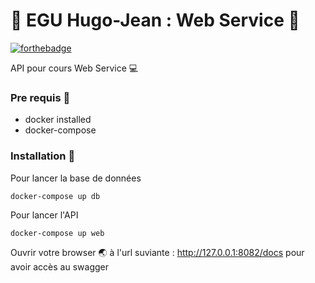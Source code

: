 # 🚀 EGU Hugo-Jean : Web Service 🚀

[![forthebadge](https://forthebadge.com/images/badges/made-with-python.svg)](https://forthebadge.com)

API pour cours Web Service 💻

### Pre requis 🐳

- docker installed
- docker-compose

### Installation 🔌

Pour lancer la base de données
```
docker-compose up db
```

Pour lancer l'API
```
docker-compose up web
```

Ouvrir votre browser 🌏 à l'url suviante : http://127.0.0.1:8082/docs pour avoir accès au swagger

